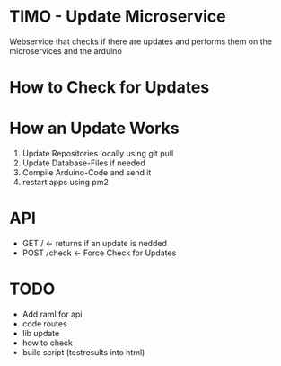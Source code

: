 TIMO - Update Microservice
========================

Webservice that checks if there are updates and performs them on the microservices and the arduino

# How to Check for Updates

# How an Update Works
1. Update Repositories locally using git pull
2. Update Database-Files if needed
3. Compile Arduino-Code and send it
4. restart apps using pm2

# API
* GET / <- returns if an update is nedded
* POST /check <- Force Check for Updates

# TODO
* Add raml for api
* code routes
* lib update
* how to check
* build script (testresults into html)